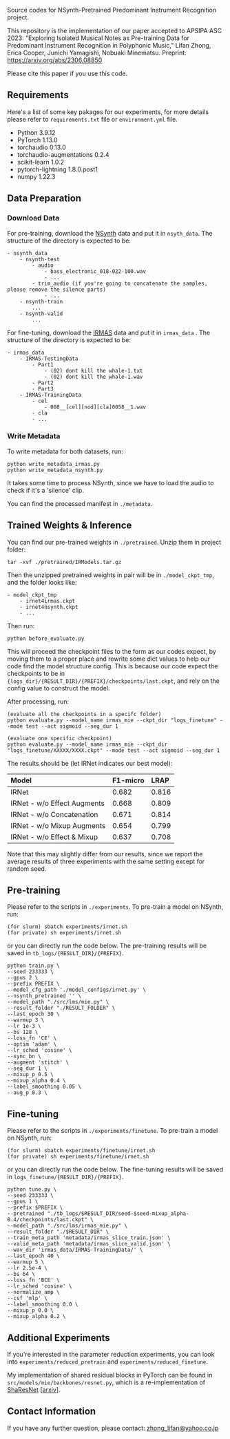 Source codes for NSynth-Pretrained Predominant Instrument Recognition project.

This repository is the implementation of our paper accepted to APSIPA ASC 2023:
"Exploring Isolated Musical Notes as Pre-training Data for Predominant Instrument Recognition in Polyphonic Music," Lifan Zhong, Erica Cooper, Junichi Yamagishi, Nobuaki Minematsu.
Preprint: https://arxiv.org/abs/2306.08850

Please cite this paper if you use this code.

## Requirements
Here's a list of some key pakages for our experiments, for more details please refer to `requirements.txt` file or `environment.yml` file.
- Python 3.9.12
- PyTorch 1.13.0
- torchaudio 0.13.0
- torchaudio-augmentations 0.2.4
- scikit-learn 1.0.2
- pytorch-lightning 1.8.0.post1
- numpy 1.22.3

## Data Preparation

### Download Data
For pre-training, download the [NSynth](https://magenta.tensorflow.org/nsynth) data and put it in `nsyth_data`. The structure of the directory is expected to be:
```
- nsynth_data
    - nsynth-test
        - audio
            - bass_electronic_018-022-100.wav
            - ...
        - trim_audio (if you're going to concatenate the samples, please remove the silence parts)
            - ...
    - nsynth-train
        ...
    - nsynth-valid
        ...
```

For fine-tuning, download the [IRMAS](https://www.upf.edu/web/mtg/irmas) data and put it in `irmas_data` . The structure of the directory is expected to be:
```
- irmas_data
    - IRMAS-TestingData
        - Part1
            - (02) dont kill the whale-1.txt
            - (02) dont kill the whale-1.wav
        - Part2
        - Part3
    - IRMAS-TrainingData
        - cel
            - 008__[cel][nod][cla]0058__1.wav
        - cla
        - ...

```
### Write Metadata
To write metadata for both datasets, run:
```
python write_metadata_irmas.py
python write_metadata_nsynth.py
```
It takes some time to process NSynth, since we have to load the audio to check if it's a 'silence' clip.

You can find the processed manifest in `./metadata`.

## Trained Weights & Inference
You can find our pre-trained weights in `./pretrained`. Unzip them in project folder:
```
tar -xvf ./pretrained/IRModels.tar.gz
```
Then the unzipped pretrained weights in pair will be in `./model_ckpt_tmp`, and the folder looks like:
```
- model_ckpt_tmp
    - irnet4irmas.ckpt
    - irnet4nsynth.ckpt
    - ...
```
Then run:
```
python before_evaluate.py
```
This will proceed the checkpoint files to the form as our codes expect, by moving them to a proper place and rewrite some dict values to help our code find the model structure config. 
This is because our code expect the checkpoints to be in `{logs_dir}/{RESULT_DIR}/{PREFIX}/checkpoints/last.ckpt`, and rely on the config value to construct the model.

After processing, run:
```
(evaluate all the checkpoints in a specifc folder)
python evaluate.py --model_name irmas_mie --ckpt_dir "logs_finetune" --mode test --act sigmoid --seg_dur 1

(evaluate one specific checkpoint)
python evaluate.py --model_name irmas_mie --ckpt_dir "logs_finetune/XXXXX/XXXX.ckpt" --mode test --act sigmoid --seg_dur 1
```

The results should be (let IRNet indicates our best model):

| Model                       | F1-micro | LRAP  | 
|:----------------------------|:---------|:------|
| IRNet                       | 0.682    | 0.816 |
| IRNet - w/o Effect Augments | 0.668    | 0.809 |
| IRNet - w/o Concatenation   | 0.671    | 0.814 |
| IRNet - w/o Mixup Augments  | 0.654    | 0.799 |
| IRNet - w/o Effect & Mixup  | 0.637    | 0.708 |


Note that this may slightly differ from our results, since we report the average results of three experiments with the same setting except for random seed.

## Pre-training
Please refer to the scripts in `./experiments`.
To pre-train a model on NSynth, run:
```
(for slurm) sbatch experiments/irnet.sh
(for private) sh experiments/irnet.sh
```
or you can directly run the code below. The pre-training results will be saved in `tb_logs/{RESULT_DIR}/{PREFIX}`.
```
python train.py \
--seed 233333 \
--gpus 2 \
--prefix PREFIX \
--model_cfg_path './model_configs/irnet.py' \
--nsynth_pretrained '' \
--model_path "./src/lms/mie.py" \
--result_folder "./RESULT_FOLDER" \
--last_epoch 30 \
--warmup 3 \
--lr 1e-3 \
--bs 128 \
--loss_fn 'CE' \
--optim 'adam' \
--lr_sched 'cosine' \
--sync_bn \
--augment 'stitch' \
--seg_dur 1 \
--mixup_p 0.5 \
--mixup_alpha 0.4 \
--label_smoothing 0.05 \
--aug_p 0.3 \
```
## Fine-tuning
Please refer to the scripts in `./experiments/finetune`.
To pre-train a model on NSynth, run:
```
(for slurm) sbatch experiments/finetune/irnet.sh
(for private) sh experiments/finetune/irnet.sh
```
or you can directly run the code below. The fine-tuning results will be saved in `logs_finetune/{RESULT_DIR}/{PREFIX}`.
```
python tune.py \
--seed 233333 \
--gpus 1 \
--prefix $PREFIX \
--pretrained "./tb_logs/$RESULT_DIR/seed-$seed-mixup_alpha-0.4/checkpoints/last.ckpt" \
--model_path "./src/lms/irmas_mie.py" \
--result_folder "./$RESULT_DIR" \
--train_meta_path 'metadata/irmas_slice_train.json' \
--valid_meta_path 'metadata/irmas_slice_valid.json' \
--wav_dir 'irmas_data/IRMAS-TrainingData/' \
--last_epoch 40 \
--warmup 5 \
--lr 2.5e-4 \
--bs 64 \
--loss_fn 'BCE' \
--lr_sched 'cosine' \
--normalize_amp \
--csf 'mlp' \
--label_smoothing 0.0 \
--mixup_p 0.0 \
--mixup_alpha 0.2 \
```

## Additional Experiments
If you're interested in the parameter reduction experiments, you can look into `experiments/reduced_pretrain` and `experiments/reduced_finetune`.

My implementation of shared residual blocks in PyTorch can be found in `src/models/mie/backbones/resnet.py`, which is a re-implementation of [ShaResNet](https://github.com/aboulch/sharesnet) [[arxiv](https://arxiv.org/abs/1702.08782)].

## Contact Information
If you have any further question, please contact: [zhong_lifan@yahoo.co.jp](zhong_lifan@yahoo.co.jp)



